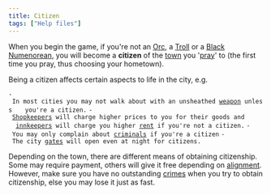 ```yaml
---
title: Citizen
tags: ["Help files"]
---
```

When you begin the game, if you're not an [Orc](Orc "wikilink"), a
[Troll](Troll "wikilink") or a [Black
Numenorean](Black_Numenorean "wikilink"), you will become a **citizen**
of the [town](town "wikilink") you '[pray](pray "wikilink")' to (the
first time you pray, thus choosing your hometown).

Being a citizen affects certain aspects to life in the city, e.g.

`- In most cities you may not walk about with an unsheathed `[`weapon`](weapon "wikilink")` unless `
`  you're a citizen.`
`- `[`Shopkeepers`](Shop "wikilink")` will charge higher prices to you for their goods and `
`  `[`innkeepers`](inn "wikilink")` will charge you higher `[`rent`](rent "wikilink")` if you're not a citizen.`
`- You may only complain about `[`criminals`](crime "wikilink")` if you're a citizen`
`- The city `[`gates`](gates "wikilink")` will open even at night for citizens.`

Depending on the town, there are different means of obtaining
citizenship. Some may require payment, others will give it free
depending on [alignment](alignment "wikilink"). However, make sure you
have no outstanding [crimes](crime "wikilink") when you try to obtain
citizenship, else you may lose it just as fast.
